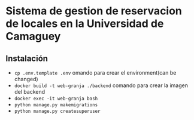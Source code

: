 # Sistema de gestion de reservacion de locales en la Universidad de Camaguey

## Instalación
- `cp .env.template .env` omando para crear el environment(can be changed)
- `docker build -t web-granja ./backend` comando para crear la imagen del backend
- `docker exec -it web-granja bash`
- `python manage.py makemigrations`
- `python manage.py createsuperuser`